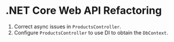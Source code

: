 # .NET Core Web API Refactoring

1. Correct async issues in `ProductsController`.
2. Configure `ProductsController` to use DI to obtain the `DbContext`.